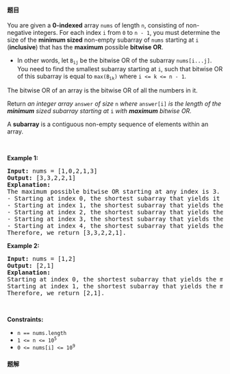 #### 题目
<p>You are given a <strong>0-indexed</strong> array <code>nums</code> of length <code>n</code>, consisting of non-negative integers. For each index <code>i</code> from <code>0</code> to <code>n - 1</code>, you must determine the size of the <strong>minimum sized</strong> non-empty subarray of <code>nums</code> starting at <code>i</code> (<strong>inclusive</strong>) that has the <strong>maximum</strong> possible <strong>bitwise OR</strong>.</p>

<ul>
	<li>In other words, let <code>B<sub>ij</sub></code> be the bitwise OR of the subarray <code>nums[i...j]</code>. You need to find the smallest subarray starting at <code>i</code>, such that bitwise OR of this subarray is equal to <code>max(B<sub>ik</sub>)</code> where <code>i &lt;= k &lt;= n - 1</code>.</li>
</ul>

<p>The bitwise OR of an array is the bitwise OR of all the numbers in it.</p>

<p>Return <em>an integer array </em><code>answer</code><em> of size </em><code>n</code><em> where </em><code>answer[i]</code><em> is the length of the <strong>minimum</strong> sized subarray starting at </em><code>i</code><em> with <strong>maximum</strong> bitwise OR.</em></p>

<p>A <strong>subarray</strong> is a contiguous non-empty sequence of elements within an array.</p>

<p>&nbsp;</p>
<p><strong class="example">Example 1:</strong></p>

<pre>
<strong>Input:</strong> nums = [1,0,2,1,3]
<strong>Output:</strong> [3,3,2,2,1]
<strong>Explanation:</strong>
The maximum possible bitwise OR starting at any index is 3. 
- Starting at index 0, the shortest subarray that yields it is [1,0,2].
- Starting at index 1, the shortest subarray that yields the maximum bitwise OR is [0,2,1].
- Starting at index 2, the shortest subarray that yields the maximum bitwise OR is [2,1].
- Starting at index 3, the shortest subarray that yields the maximum bitwise OR is [1,3].
- Starting at index 4, the shortest subarray that yields the maximum bitwise OR is [3].
Therefore, we return [3,3,2,2,1]. 
</pre>

<p><strong class="example">Example 2:</strong></p>

<pre>
<strong>Input:</strong> nums = [1,2]
<strong>Output:</strong> [2,1]
<strong>Explanation:
</strong>Starting at index 0, the shortest subarray that yields the maximum bitwise OR is of length 2.
Starting at index 1, the shortest subarray that yields the maximum bitwise OR is of length 1.
Therefore, we return [2,1].
</pre>

<p>&nbsp;</p>
<p><strong>Constraints:</strong></p>

<ul>
	<li><code>n == nums.length</code></li>
	<li><code>1 &lt;= n &lt;= 10<sup>5</sup></code></li>
	<li><code>0 &lt;= nums[i] &lt;= 10<sup>9</sup></code></li>
</ul>


 #### 题解